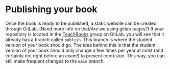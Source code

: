 # Publishing your book

Once the book is ready to be published, a static website can be created through GitLab. (Need more info on that/Are we using gitlab pages?)
If your repository is located in the [TeachBooks](https://gitlab.tudelft.nl/interactivetextbooks-citg) group on GitLab, you will see that it already has a branch called `publish`. This branch is where the student version of your book should go. The idea behind this is that the student version of your book should only change a few times per year at most (and certainly not right before an exam!) to prevent confusion. This way, you can still make frequent changes to the `main` branch.